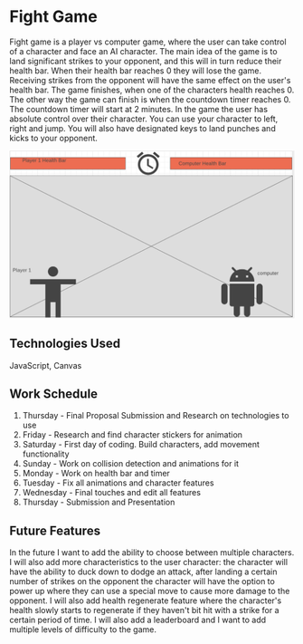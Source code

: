 # Fight Game #

Fight game is a player vs computer game, where the user can take control of a character and face an AI character. The main idea of the game is to land significant strikes to your opponent, and this will in turn reduce their health bar. When their health bar reaches 0 they will lose the game. Receiving strikes from the opponent will have the same effect on the user's health bar. The game finishes, when one of the characters health reaches 0. The other way the game can finish is when the countdown timer reaches 0. The countdown timer will start at 2 minutes. In the game the user has absolute control over their character. You can use your character to left, right and jump. You will also have designated keys to land punches and kicks to your opponent. 


![alt text](screenshot.png)


## Technologies Used ##
JavaScript, Canvas


## Work Schedule ##

1. Thursday - Final Proposal Submission and Research on technologies to use
2. Friday - Research and find character stickers for animation
3. Saturday - First day of coding. Build characters, add movement functionality
4. Sunday - Work on collision detection and animations for it
5. Monday - Work on health bar and timer
6. Tuesday - Fix all animations and character features
7. Wednesday - Final touches and edit all features
8. Thursday - Submission and Presentation 


## Future Features ##

In the future I want to add the ability to choose between multiple characters. I will also add more characteristics to  the user character: the character will have the ability to duck down to dodge an attack, after landing a certain number of strikes on the opponent the character will have the option to power up where they can use a special move to cause more damage to the opponent. I will also add health regenerate feature where the character's health slowly starts to regenerate if they haven't bit hit with a strike for a certain period of time. I will also add a leaderboard and I want to add multiple levels of difficulty to the game.